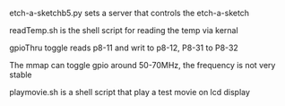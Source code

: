 etch-a-sketchb5.py sets a server that controls the etch-a-sketch

readTemp.sh is the shell script for reading the temp via kernal

gpioThru toggle reads p8-11 and writ to p8-12, P8-31 to P8-32

The mmap can toggle gpio around 50-70MHz, the frequency is not very stable

playmovie.sh is a shell script that play a test movie on lcd display



